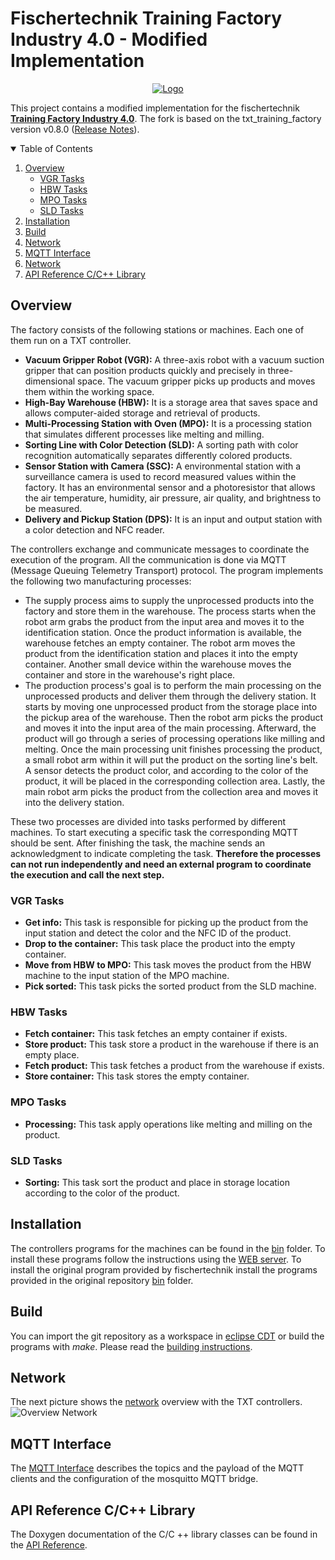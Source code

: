 # Fischertechnik Training Factory Industry 4.0 - Modified Implementation

<p align="center">
  <a href="https://www.fischertechnik.de/en/products/teaching/training-models/536629-edu-factory-simulation-9v-education">
    <img src="https://content.ugfischer.com/cbfiles/fischer/produktbilder/ft/FT_Fabrik_Simulation_9V.jpg" alt="Logo">
  </a>
</p>

This project contains a modified implementation for the fischertechnik [**Training Factory Industry 4.0**](https://www.fischertechnik.de/en/service/elearning/teaching/lernfabrik-4). The fork is based on the txt_training_factory version v0.8.0 ([Release Notes](https://github.com/fischertechnik/txt_training_factory/releases)).

<details open="open">
  <summary>Table of Contents</summary>
  <ol>
    <li>
      <a href="#overview">Overview</a>
      <ul>
        <li><a href="#vgr-tasks">VGR Tasks</a></li>
        <li><a href="#hbw-tasks">HBW Tasks</a></li>
        <li><a href="#mpo-tasks">MPO Tasks</a></li>
        <li><a href="#sld-tasks">SLD Tasks</a></li>
      </ul>
    </li>
    <li><a href="#installation">Installation</a></li>
    <li><a href="#build">Build</a></li>
    <li><a href="#network">Network</a></li>
    <li><a href="#mqtt-interface">MQTT Interface</a></li>
    <li><a href="#network">Network</a></li>
    <li><a href="#api-reference-cc-library">API Reference C/C++ Library</a></li>
  </ol>
</details>

## Overview

The factory consists of the following stations or machines. Each one of them run on a TXT controller.

- **Vacuum Gripper Robot (VGR):** A three-axis robot with a vacuum suction gripper that can position products quickly and precisely in three-dimensional space. The vacuum gripper picks up products and moves them within the working space.
- **High-Bay Warehouse (HBW):** It is a storage area that saves space and allows computer-aided storage and retrieval of products.
- **Multi-Processing Station with Oven (MPO):** It is a processing station that simulates different processes like melting and milling.
- **Sorting Line with Color Detection (SLD):** A sorting path with color recognition automatically separates differently colored products.
- **Sensor Station with Camera (SSC):** A environmental station with a surveillance camera is used to record measured values within the factory. It has an environmental sensor and a photoresistor that allows the air temperature, humidity, air pressure, air quality, and brightness to be measured.
- **Delivery and Pickup Station (DPS):** It is an input and output station with a color detection and NFC reader.

The controllers exchange and communicate messages to coordinate the execution of the program. All the communication is done via MQTT (Message Queuing Telemetry Transport) protocol. The program implements the following two manufacturing processes:

- The supply process aims to supply the unprocessed products into the factory and store them in the warehouse. The process starts when the robot arm grabs the product from the input area and moves it to the identification station. Once the product information is available, the warehouse fetches an empty container. The robot arm moves the product from the identification station and places it into the empty container. Another small device within the warehouse moves the container and store in the warehouse's right place.
- The production process's goal is to perform the main processing on the unprocessed products and deliver them through the delivery station. It starts by moving one unprocessed product from the storage place into the pickup area of the warehouse. Then the robot arm picks the product and moves it into the input area of the main processing. Afterward, the product will go through a series of processing operations like milling and melting. Once the main processing unit finishes processing the product, a small robot arm within it will put the product on the sorting line's belt. A sensor detects the product color, and according to the color of the product, it will be placed in the corresponding collection area. Lastly, the main robot arm picks the product from the collection area and moves it into the delivery station.

These two processes are divided into tasks performed by different machines. To start executing a specific task the corresponding MQTT should be sent. After finishing the task, the machine sends an acknowledgment to indicate completing the task. **Therefore the processes can not run independently and need an external program to coordinate the execution and call the next step.**

### VGR Tasks

- **Get info:** This task is responsible for picking up the product from the input station and detect the color and the NFC ID of the product.
- **Drop to the container:** This task place the product into the empty container.
- **Move from HBW to MPO:** This task moves the product from the HBW machine to the input station of the MPO machine.
- **Pick sorted:** This task picks the sorted product from the SLD machine.

### HBW Tasks

- **Fetch container:** This task fetches an empty container if exists.
- **Store product:** This task store a product in the warehouse if there is an empty place.
- **Fetch product:** This task fetches a product from the warehouse if exists.
- **Store container:** This task stores the empty container.

### MPO Tasks

- **Processing:** This task apply operations like melting and milling on the product.

### SLD Tasks

- **Sorting:** This task sort the product and place in storage location according to the color of the product.

## Installation

The controllers programs for the machines can be found in the [bin](https://github.com/ghanem-mhd/txt_training_factory/tree/master/bin) folder. To install these programs follow the instructions using the [WEB server](doc/WEBServer.md). To install the original program provided by fischertechnik install the programs provided in the original repository [bin](https://github.com/ghanem-mhd/fischertechnik/tree/master/bin) folder.

## Build

You can import the git repository as a workspace in [eclipse CDT](https://www.eclipse.org/cdt/downloads.php) or build the programs with _make_. Please read the [building instructions](doc/IDE_Setup.md).

## Network

The next picture shows the [network](doc/Network_Config.md) overview with the TXT controllers.
![Overview Network](doc/Overview_Network.PNG "Overview Network")

## MQTT Interface

The [MQTT Interface](TxtSmartFactoryLib/doc/MqttInterface.md) describes the topics and the payload of the MQTT clients and the configuration of the mosquitto MQTT bridge.

## API Reference C/C++ Library

The Doxygen documentation of the C/C ++ library classes can be found in the [API Reference](https://fischertechnik.github.io/txt_training_factory_doc/html/index.html).
